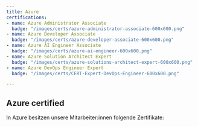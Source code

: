 ```yaml
---
title: Azure
certifications:
- name: Azure Administrator Associate
  badge: "/images/certs/azure-administrator-associate-600x600.png"
- name: Azure Developer Associate
  badge: "/images/certs/azure-developer-associate-600x600.png"
- name: Azure AI Engineer Associate
  badge: "/images/certs/azure-ai-engineer-600x600.png"
- name: Azure Solution Architect Expert
  badge: "/images/certs/azure-solutions-architect-expert-600x600.png"
- name: Azure DevOps Engineer Expert
  badge: "/images/certs/CERT-Expert-DevOps-Engineer-600x600.png"

---
```

## Azure certified

In Azure besitzen unsere Mitarbeiter:innen folgende Zertifikate: